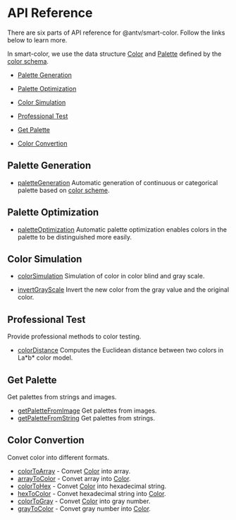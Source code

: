 # API Reference

There are six parts of API reference for @antv/smart-color. Follow the links below to learn more. 

In smart-color, we use the data structure [Color](https://github.com/neoddish/color-palette-json-schema#color) and [Palette](https://github.com/neoddish/color-palette-json-schema#palette) defined by the [color schema](https://github.com/neoddish/color-palette-json-schema#readme).

* [Palette Generation](#palette-generation)
  
* [Palette Optimization](#palette-optimization)
  
* [Color Simulation](#color-simulation)

* [Professional Test](#professional-test)
  
* [Get Palette](#get-palette)

* [Color Convertion](#color-convertion)

## Palette Generation

* [paletteGeneration](./generators.md#paletteGeneration) Automatic generation of continuous or categorical palette based on [color scheme](https://github.com/neoddish/color-palette-json-schema#colorschemetype).

## Palette Optimization

* [paletteOptimization](./optimizers.md#paletteOptimization) Automatic palette optimization enables colors in the palette to be distinguished more easily.
  
## Color Simulation

* [colorSimulation](./simulators.md#colorSimulation) Simulation of color in color blind and gray scale.

* [invertGrayScale](./simulators.md#invertGrayScale) Invert the new color from the gray value and the original color.

## Professional Test

Provide professional methods to color testing.

* [colorDistance](./professionalTest.md#colorDistance) Computes the Euclidean distance between two colors in La\*b\* color model.

## Get Palette

Get palettes from strings and images.

* [getPaletteFromImage](./getPalette.md#getPaletteFromImage) Get palettes from images.
* [getPaletteFromString](./getPalette.md#getPaletteFromString) Get palettes from strings.

## Color Convertion

Convet color into different formats.

* [colorToArray](./colorConvertion.md#colorToArray) - Convet [Color](https://github.com/neoddish/color-palette-json-schema#color) into array.
* [arrayToColor](./colorConvertion.md#arrayToColor) - Convet array into [Color](https://github.com/neoddish/color-palette-json-schema#color).
* [colorToHex](./colorConvertion.md#colorToHex) - Convet [Color](https://github.com/neoddish/color-palette-json-schema#color) into hexadecimal string.
* [hexToColor](./colorConvertion.md#hexToColor) - Convet hexadecimal string into [Color](https://github.com/neoddish/color-palette-json-schema#color).
* [colorToGray](./colorConvertion.md#colorToGray) - Convet [Color](https://github.com/neoddish/color-palette-json-schema#color) into gray number.
* [grayToColor](./colorConvertion.md#grayToColor) - Convet gray number into [Color](https://github.com/neoddish/color-palette-json-schema#color).
